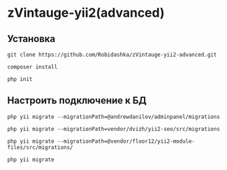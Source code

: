 <h1>zVintauge-yii2(advanced)</h1>

<h2>Установка</h2>

`git clone https://github.com/Robidashka/zVintauge-yii2-advanced.git`<br>

`composer install`<br>

`php init`<br>

<h2>Настроить подключение к БД</h2>

`php yii migrate --migrationPath=@andrewdanilov/adminpanel/migrations`<br>

`php yii migrate --migrationPath=vendor/dvizh/yii2-seo/src/migrations`<br>

`php yii migrate --migrationPath=@vendor/floor12/yii2-module-files/src/migrations/`<br>

`php yii migrate`<br>
